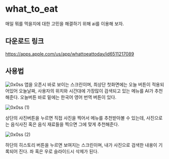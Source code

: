 # what_to_eat

매일 뭐를 먹을지에 대한 고민을 해결하기 위해 ai를 이용해 보자.

## 다운로드 링크

https://apps.apple.com/us/app/whattoeattoday/id6511217089

## 사용법

![0x0ss](https://github.com/cw3598rt/what_to_eat/assets/79645896/e8adff98-89f0-472d-a810-761811d6ee20)
앱을 오픈시 바로 보이는 스크린이며, 최상단 첫화면에는 오늘 버튼이 적용되어있어 오늘날짜, 사용자의 위치와 시간대에 가장많이 검색되고 있는 메뉴를 AI가 추천해준다.
오늘버튼 바로 밑에는 한국어 영어 번역 버튼이 있다.

![0x0ss (1)](https://github.com/cw3598rt/what_to_eat/assets/79645896/6e5d0025-5bf3-43c5-90b1-a2647c4114b5)

상단의 사진버튼을 누르면 직접 사진을 찍어서 메뉴를 추천받아볼 수 있는데, 사진으로는 음식사진 혹은 음식 재료들을 찍으면 그에 맞게 추천해준다.

![0x0ss (2)](https://github.com/cw3598rt/what_to_eat/assets/79645896/8c175f50-9b17-4117-8642-045399e38a9b)

하단의 히스토리 버튼을 누르면 보여지는 스크린이며, 내가 사진으로 검색한 내용이 기록되어 진다. 좌 혹은 우로 슬라이드시 삭제가 된다.
